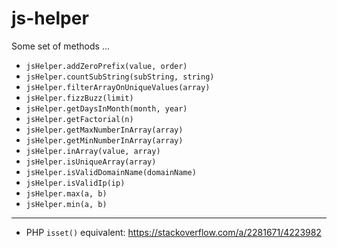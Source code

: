 # js-helper

Some set of methods ...

- `jsHelper.addZeroPrefix(value, order)`
- `jsHelper.countSubString(subString, string)`
- `jsHelper.filterArrayOnUniqueValues(array)`
- `jsHelper.fizzBuzz(limit)`
- `jsHelper.getDaysInMonth(month, year)`
- `jsHelper.getFactorial(n)`
- `jsHelper.getMaxNumberInArray(array)`
- `jsHelper.getMinNumberInArray(array)`
- `jsHelper.inArray(value, array)`
- `jsHelper.isUniqueArray(array)`
- `jsHelper.isValidDomainName(domainName)`
- `jsHelper.isValidIp(ip)`
- `jsHelper.max(a, b)`
- `jsHelper.min(a, b)`

---

- PHP `isset()` equivalent: https://stackoverflow.com/a/2281671/4223982
